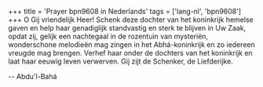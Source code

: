 +++
title = 'Prayer bpn9608 in Nederlands'
tags = ['lang-nl', 'bpn9608']
+++
O Gij vriendelijk Heer! Schenk deze dochter van het koninkrijk hemelse gaven en help haar genadiglijk standvastig en sterk te blijven in Uw Zaak, opdat zij, gelijk een nachtegaal in de rozentuin van mysteriën, wonderschone melodieën mag zingen in het Abhá-koninkrijk en zo iedereen vreugde mag brengen. Verhef haar onder de dochters van het koninkrijk en laat haar eeuwig leven verwerven.
Gij zijt de Schenker, de Liefderijke.

-- Abdu'l-Bahá
